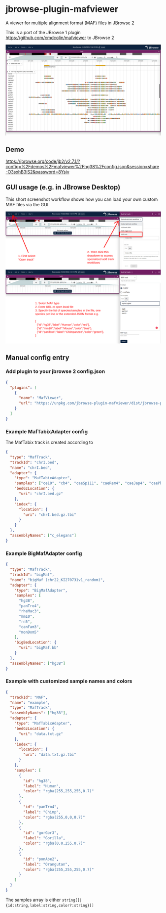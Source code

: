 # jbrowse-plugin-mafviewer

A viewer for multiple alignment format (MAF) files in JBrowse 2

This is a port of the JBrowse 1 plugin https://github.com/cmdcolin/mafviewer to
JBrowse 2

![](img/1.png)

## Demo

https://jbrowse.org/code/jb2/v2.7.1/?config=%2Fdemos%2Fmafviewer%2Fhg38%2Fconfig.json&session=share-O3sxhB3iS2&password=8Ysiv

## GUI usage (e.g. in JBrowse Desktop)

This short screenshot workflow shows how you can load your own custom MAF files
via the GUI

![](img/2.png)

## Manual config entry

### Add plugin to your jbrowse 2 config.json

```json
{
  "plugins": [
    {
      "name": "MafViewer",
      "url": "https://unpkg.com/jbrowse-plugin-mafviewer/dist/jbrowse-plugin-mafviewer.umd.production.min.js"
    }
  ]
}
```

### Example MafTabixAdapter config

The MafTabix track is created according to

```json
{
  "type": "MafTrack",
  "trackId": "chrI.bed",
  "name": "chrI.bed",
  "adapter": {
    "type": "MafTabixAdapter",
    "samples": ["ce10", "cb4", "caeSp111", "caeRem4", "caeJap4", "caePb3"],
    "bedGzLocation": {
      "uri": "chrI.bed.gz"
    },
    "index": {
      "location": {
        "uri": "chrI.bed.gz.tbi"
      }
    }
  },
  "assemblyNames": ["c_elegans"]
}
```

### Example BigMafAdapter config

```json
{
  "type": "MafTrack",
  "trackId": "bigMaf",
  "name": "bigMaf (chr22_KI270731v1_random)",
  "adapter": {
    "type": "BigMafAdapter",
    "samples": [
      "hg38",
      "panTro4",
      "rheMac3",
      "mm10",
      "rn5",
      "canFam3",
      "monDom5"
    ],
    "bigBedLocation": {
      "uri": "bigMaf.bb"
    }
  },
  "assemblyNames": ["hg38"]
}
```

### Example with customized sample names and colors

```json
{
  "trackId": "MAF",
  "name": "example",
  "type": "MafTrack",
  "assemblyNames": ["hg38"],
  "adapter": {
    "type": "MafTabixAdapter",
    "bedGzLocation": {
      "uri": "data.txt.gz"
    },
    "index": {
      "location": {
        "uri": "data.txt.gz.tbi"
      }
    },
    "samples": [
      {
        "id": "hg38",
        "label": "Human",
        "color": "rgba(255,255,255,0.7)"
      },
      {
        "id": "panTro4",
        "label": "Chimp",
        "color": "rgba(255,0,0,0.7)"
      },
      {
        "id": "gorGor3",
        "label": "Gorilla",
        "color": "rgba(0,0,255,0.7)"
      },
      {
        "id": "ponAbe2",
        "label": "Orangutan",
        "color": "rgba(255,255,255,0.7)"
      }
    ]
  }
}
```

The samples array is either `string[]|{id:string,label:string,color?:string}[]`
